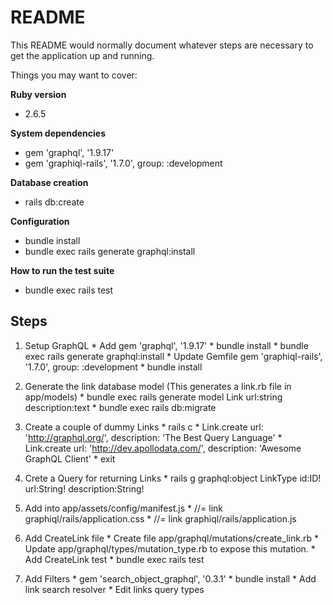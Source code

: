 # README

This README would normally document whatever steps are necessary to get the
application up and running.

Things you may want to cover:

**Ruby version**
  * 2.6.5

**System dependencies**
  * gem 'graphql', '1.9.17'
  * gem 'graphiql-rails', '1.7.0', group: :development

**Database creation**
  * rails db:create

**Configuration**
  * bundle install
  * bundle exec rails generate graphql:install 

**How to run the test suite**
  * bundle exec rails test

## Steps
  1. Setup GraphQL 
    * Add gem 'graphql', '1.9.17'
    * bundle install
    * bundle exec rails generate graphql:install
    * Update Gemfile gem 'graphiql-rails', '1.7.0', group: :development
    * bundle install

  2. Generate the link database model (This generates a link.rb file in app/models)
    * bundle exec rails generate model Link url:string description:text
    * bundle exec rails db:migrate

  3. Create a couple of dummy Links
    * rails c
    * Link.create url: 'http://graphql.org/', description: 'The Best Query Language'
    * Link.create url: 'http://dev.apollodata.com/', description: 'Awesome GraphQL Client'
    * exit

  4. Crete a Query for returning Links
    * rails g graphql:object LinkType id:ID! url:String! description:String!

  5. Add into app/assets/config/manifest.js
    * //= link graphiql/rails/application.css
    * //= link graphiql/rails/application.js

  6. Add CreateLink file
    * Create file app/graphql/mutations/create_link.rb
    * Update app/graphql/types/mutation_type.rb to expose this mutation.
    * Add CreateLink test
    * bundle exec rails test

  7. Add Filters
    * gem 'search_object_graphql', '0.3.1'
    * bundle install
    * Add link search resolver
    * Edit links query types
